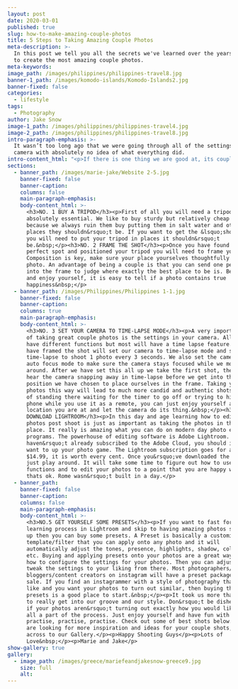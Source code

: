 ```yaml
---
layout: post
date: 2020-03-01
published: true
slug: how-to-make-amazing-couple-photos
title: 5 Steps to Taking Amazing Couple Photos
meta-description: >-
  In this post we tell you all the secrets we've learned over the years on how
  to create the most amazing couple photos.
meta-keywords:
image_path: /images/philippines/philippines-travel8.jpg
banner-1_path: /images/komodo-islands/Komodo-Islands2.jpg
banner-fixed: false
categories:
  - lifestyle
tags:
  - Photography
author: Jake Snow
image-1_path: /images/philippines/philippines-travel4.jpg
image-2_path: /images/philippines/philippines-travel8.jpg
intro-paragraph-emphasis: >-
  It wasn’t too long ago that we were going through all of the settings in our
  camera with absolutely no idea of what everything did.
intro-content_html: "<p>If there is one thing we are good at, its couple photos. We get asked all the time &ldquo;who takes your photos&rdquo;. Most people think we travel around with a 3rd wheel professional photographer that follows us wherever we go \U0001F605. This is not the case! Sometimes we wish we did have a third person because that would make our lives a lot easier, but wheres the fun in that?&nbsp;</p><p>Just to make it clear and hopefully this will give you some more hope. We definitely do not classify ourselves as professional photographers, everything we have learnt about photography is self taught. It wasn&rsquo;t too long ago that we were going through all of the settings in our camera with absolutely no idea of what everything did. Give us a \U0001F590\U0001F3FD in the comments if you know what thats like.</p><p>So how do we do it?&nbsp;</p>"
sections:
  - banner_path: /images/marie-jake/Website 2-5.jpg
    banner-fixed: false
    banner-caption:
    columns: false
    main-paragraph-emphasis:
    body-content_html: >-
      <h3>NO. 1 BUY A TRIPOD</h3><p>First of all you will need a tripod, this is
      absolutely essential. We like to buy sturdy but relatively cheap tripods
      because we always ruin them buy putting them in salt water and other
      places they shouldn&rsquo;t be. If you want to get the &lsquo;shot&rsquo;
      you will need to put your tripod in places it shouldn&rsquo;t
      be.&nbsp;</p><h3>NO. 2 FRAME THE SHOT</h3><p>Once you have found the
      perfect spot and positioned your tripod you will need to frame your shot.
      Composition is key, make sure your place yourselves thoughtfully in the
      photo. An advantage of being a couple is that you can send one person out
      into the frame to judge where exactly the best place to be is. Be natural
      and enjoy yourself, it is easy to tell if a photo contains true
      happiness&nbsp;</p>
  - banner_path: /images/Philippines/Philippines 1-1.jpg
    banner-fixed: false
    banner-caption:
    columns: true
    main-paragraph-emphasis:
    body-content_html: >-
      <h3>NO. 3 SET YOUR CAMERA TO TIME-LAPSE MODE</h3><p>A very important part
      of taking great couple photos is the settings in your camera. All cameras
      have different functions but most will have a time lapse feature. After we
      have framed the shot will set our camera to time-lapse mode and set the
      time-lapse to shoot 1 photo every 3 seconds. We also set the camera to
      auto focus mode to make sure the camera stays focused while we move
      around. After we have set this all up we take the first shot, then wait to
      hear the camera snapping away in time-lapse before we get into the
      position we have chosen to place ourselves in the frame. Taking your
      photos this way will lead to much more candid and authentic shots. Instead
      of standing there waiting for the timer to go off or trying to hide your
      phone while you use it as a remote, you can just enjoy yourself and the
      location you are at and let the camera do its thing.&nbsp;</p><h3>NO. 4
      DOWNLOAD LIGHTROOM</h3><p>In this day and age learning how to edit your
      photos post shoot is just as important as taking the photos in the first
      place. It really is amazing what you can do on modern day photo editing
      programs. The powerhouse of editing software is Adobe Lightroom. If you
      haven&rsquo;t already subscribed to the Adobe Cloud, you should if you
      want to up your photo game. The Lightroom subscription goes for about
      $14.99, it is worth every cent. Once you&rsquo;ve downloaded the software
      just play around. It will take some time to figure out how to use all the
      functions and to edit your photos to a point that you are happy with, but
      thats ok. Rome wasn&rsquo;t built in a day.</p>
  - banner_path:
    banner-fixed: false
    banner-caption:
    columns: false
    main-paragraph-emphasis:
    body-content_html: >-
      <h3>NO.5 GET YOURSELF SOME PRESETS</h3><p>If you want to fast forward the
      learning process in Lightroom and skip to having amazing photos straight
      up then you can buy some presets. A Preset is basically a customised
      template/filter that you can apply onto any photo and it will
      automatically adjust the tones, presence, highlights, shadow, colours etc
      etc. Buying and applying presets onto your photos are a great way to learn
      how to configure the settings for your photos. Then you can adjust or
      tweak the settings to your liking from there. Most photographers/travel
      bloggers/content creators on instagram will have a preset package for
      sale. If you find an instagrammer with a style of photography that you
      like and you want your photos to turn out similar, then buying their
      presets is a good place to start.&nbsp;</p><p>It took us more than a while
      to really get into our groove and our style. Don&rsquo;t be disheartened
      if your photos aren&rsquo;t turning out exactly how you would like, thats
      all a part of the process. Just enjoy yourself and have fun with it and
      practise, practise, practise. Check out some of best shots below. If you
      are looking for more inspiration and ideas for your couple shots, head
      across to our Gallery.</p><p>Happy Shooting Guys</p><p>Lots of
      Love&nbsp;</p><p>Marie and Jake</p>
show-gallery: true
gallery:
  - image_path: /images/greece/mariefeandjakesnow-greece9.jpg
    size: full
    alt:
---
```


